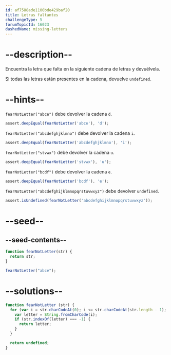 ```yaml
---
id: af7588ade1100bde429baf20
title: Letras faltantes
challengeType: 5
forumTopicId: 16023
dashedName: missing-letters
---
```


# --description--

Encuentra la letra que falta en la siguiente cadena de letras y devuélvela.

Si todas las letras están presentes en la cadena, devuelve `undefined`.

# --hints--

`fearNotLetter("abce")` debe devolver la cadena `d`.

```js
assert.deepEqual(fearNotLetter('abce'), 'd');
```

`fearNotLetter("abcdefghjklmno")` debe devolver la cadena `i`.

```js
assert.deepEqual(fearNotLetter('abcdefghjklmno'), 'i');
```

`fearNotLetter("stvwx")` debe devolver la cadena `u`.

```js
assert.deepEqual(fearNotLetter('stvwx'), 'u');
```

`fearNotLetter("bcdf")` debe devolver la cadena `e`.

```js
assert.deepEqual(fearNotLetter('bcdf'), 'e');
```

`fearNotLetter("abcdefghijklmnopqrstuvwxyz")` debe devolver `undefined`.

```js
assert.isUndefined(fearNotLetter('abcdefghijklmnopqrstuvwxyz'));
```

# --seed--

## --seed-contents--

```js
function fearNotLetter(str) {
  return str;
}

fearNotLetter("abce");
```

# --solutions--

```js
function fearNotLetter (str) {
  for (var i = str.charCodeAt(0); i <= str.charCodeAt(str.length - 1); i++) {
    var letter = String.fromCharCode(i);
    if (str.indexOf(letter) === -1) {
      return letter;
    }
  }

  return undefined;
}
```
